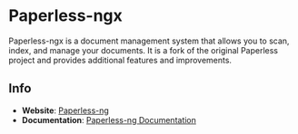 # Paperless-ngx

Paperless-ngx is a document management system that allows you to scan, index, and manage your documents. It is a fork of the original Paperless project and provides additional features and improvements.

## Info

- **Website**: [Paperless-ng](https://docs.paperless-ngx.com/)
- **Documentation**: [Paperless-ng Documentation](https://docs.paperless-ngx.com/setup/)
